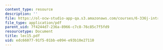 ```yaml
---
content_type: resource
description: ''
file: https://ol-ocw-studio-app-qa.s3.amazonaws.com/courses/6-336j-introduction-to-numerical-simulation-sma-5211-fall-2003/edc6607791f501bbe094e93b10e27110_lec15.pdf
file_type: application/pdf
parent_uid: 7f4244d7-236a-8966-c7c8-76c85c7f5fd9
resourcetype: Document
title: lec15.pdf
uid: edc66077-91f5-01bb-e094-e93b10e27110
---
```

